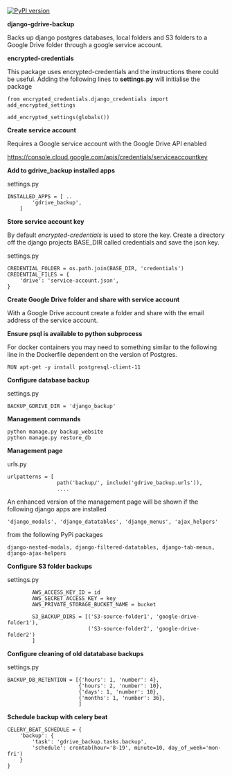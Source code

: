 [![PyPI version](https://badge.fury.io/py/django-gdrive-backup.svg)](https://badge.fury.io/py/django-gdrive-backup)


**django-gdrive-backup** 

Backs up django postgres databases, local folders and S3 folders to a Google Drive folder through a google service account.

**encrypted-credentials**

This package uses encrypted-credentials and the instructions there could be useful. Adding the following lines to **settings.py** will initialise the package

    from encrypted_credentials.django_credentials import add_encrypted_settings
    
    add_encrypted_settings(globals())


**Create service account**

Requires a Google service account with the Google Drive API enabled

https://console.cloud.google.com/apis/credentials/serviceaccountkey

**Add to gdrive_backup installed apps**

settings.py

    INSTALLED_APPS = [ ..
            'gdrive_backup',
        ]

**Store service account key**

By default *encrypted-credentials* is used to store the key. Create a directory off the django projects BASE_DIR called credentials and save the json key. 

settings.py

    CREDENTIAL_FOLDER = os.path.join(BASE_DIR, 'credentials')
    CREDENTIAL_FILES = {
        'drive': 'service-account.json',
    }
  

**Create Google Drive folder and share with service account**

With a Google Drive account create a folder and share with the email address of the service account.


**Ensure psql is available to python subprocess**

For docker containers you may need to something similar to the following line in the Dockerfile dependent on the version of Postgres.

    RUN apt-get -y install postgresql-client-11

**Configure database backup**

settings.py

    BACKUP_GDRIVE_DIR = 'django_backup'


**Management commands**

    python manage.py backup_website
    python manage.py restore_db

**Management page**

urls.py

    urlpatterns = [
                    path('backup/', include('gdrive_backup.urls')),
                    ....


An enhanced version of the management page will be shown if the following django apps are installed

    'django_modals', 'django_datatables', 'django_menus', 'ajax_helpers'

from the following PyPi packages

    django-nested-modals, django-filtered-datatables, django-tab-menus, django-ajax-helpers


**Configure S3 folder backups**

settings.py

            AWS_ACCESS_KEY_ID = id
            AWS_SECRET_ACCESS_KEY = key
            AWS_PRIVATE_STORAGE_BUCKET_NAME = bucket
            
            S3_BACKUP_DIRS = [('S3-source-folder1', 'google-drive-folder1'),
                              ('S3-source-folder2', 'google-drive-folder2')
            ]
            
**Configure cleaning of old datatabase backups**

settings.py

    BACKUP_DB_RETENTION = [{'hours': 1, 'number': 4}, 
                           {'hours': 2, 'number': 10},
                           {'days': 1, 'number': 10},
                           {'months': 1, 'number': 36},
                           ]

             
**Schedule backup with celery beat**

    CELERY_BEAT_SCHEDULE = {
        'backup': {
            'task': 'gdrive_backup.tasks.backup',
            'schedule': crontab(hour='8-19', minute=10, day_of_week='mon-fri')
        }
    }
            
